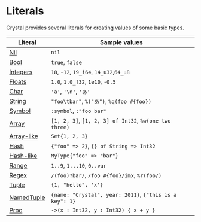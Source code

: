 # Literals

Crystal provides several literals for creating values of some basic types.

| Literal                                                     | Sample values                                           |
|---                                                          |---                                                      |
| [Nil](./literals/nil.html)                                  | `nil`                                                   |
| [Bool](./literals/bool.html)                                | `true`, `false`                                         |
| [Integers](./literals/integers.html)                        | `18`, `-12`, `19_i64`, `14_u32`,`64_u8`                 |
| [Floats](./literals/floats.html)                            | `1.0`, `1.0_f32`, `1e10`, `-0.5`                        |
| [Char](./literals/char.html)                                | `'a'`, `'\n'`, `'あ'`                                   |
| [String](./literals/string.html)                            | `"foo\tbar"`, `%("あ")`, `%q(foo #{foo})`               |
| [Symbol](./literals/symbol.html)                            | `:symbol`, `:"foo bar"`                                 |
| [Array](./literals/array.html)                              | `[1, 2, 3]`, `[1, 2, 3] of Int32`, `%w(one two three)`  |
| [Array-like](./literals/array.html#array-like-type-literal) | `Set{1, 2, 3}`                                          |
| [Hash](./literals/hash.html)                                | `{"foo" => 2}`, `{} of String => Int32`                 |
| [Hash-like](./literals/hash.html#hash-like-type-literal)    | `MyType{"foo" => "bar"}`                                |
| [Range](./literals/range.html)                              | `1..9`, `1...10`, `0..var`                              |
| [Regex](./literals/regex.html)                              | `/(foo)?bar/`, `/foo #{foo}/imx`, `%r(foo/)`            |
| [Tuple](./literals/tuple.html)                              | `{1, "hello", 'x'}`                                     |
| [NamedTuple](./literals/named_tuple.html)                   | `{name: "Crystal", year: 2011}`, `{"this is a key": 1}` |
| [Proc](./literals/proc.html)                                | `->(x : Int32, y : Int32) { x + y }`                    |
